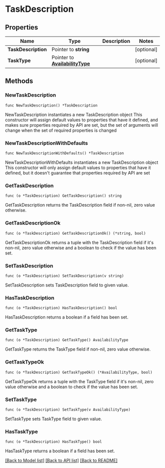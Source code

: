 # TaskDescription

## Properties

Name | Type | Description | Notes
------------ | ------------- | ------------- | -------------
**TaskDescription** | Pointer to **string** |  | [optional] 
**TaskType** | Pointer to [**AvailabilityType**](AvailabilityType.md) |  | [optional] 

## Methods

### NewTaskDescription

`func NewTaskDescription() *TaskDescription`

NewTaskDescription instantiates a new TaskDescription object
This constructor will assign default values to properties that have it defined,
and makes sure properties required by API are set, but the set of arguments
will change when the set of required properties is changed

### NewTaskDescriptionWithDefaults

`func NewTaskDescriptionWithDefaults() *TaskDescription`

NewTaskDescriptionWithDefaults instantiates a new TaskDescription object
This constructor will only assign default values to properties that have it defined,
but it doesn't guarantee that properties required by API are set

### GetTaskDescription

`func (o *TaskDescription) GetTaskDescription() string`

GetTaskDescription returns the TaskDescription field if non-nil, zero value otherwise.

### GetTaskDescriptionOk

`func (o *TaskDescription) GetTaskDescriptionOk() (*string, bool)`

GetTaskDescriptionOk returns a tuple with the TaskDescription field if it's non-nil, zero value otherwise
and a boolean to check if the value has been set.

### SetTaskDescription

`func (o *TaskDescription) SetTaskDescription(v string)`

SetTaskDescription sets TaskDescription field to given value.

### HasTaskDescription

`func (o *TaskDescription) HasTaskDescription() bool`

HasTaskDescription returns a boolean if a field has been set.

### GetTaskType

`func (o *TaskDescription) GetTaskType() AvailabilityType`

GetTaskType returns the TaskType field if non-nil, zero value otherwise.

### GetTaskTypeOk

`func (o *TaskDescription) GetTaskTypeOk() (*AvailabilityType, bool)`

GetTaskTypeOk returns a tuple with the TaskType field if it's non-nil, zero value otherwise
and a boolean to check if the value has been set.

### SetTaskType

`func (o *TaskDescription) SetTaskType(v AvailabilityType)`

SetTaskType sets TaskType field to given value.

### HasTaskType

`func (o *TaskDescription) HasTaskType() bool`

HasTaskType returns a boolean if a field has been set.


[[Back to Model list]](../README.md#documentation-for-models) [[Back to API list]](../README.md#documentation-for-api-endpoints) [[Back to README]](../README.md)


